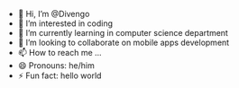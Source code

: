 - 👋 Hi, I’m @Divengo
- 👀 I’m interested in coding
- 🌱 I’m currently learning in computer science department
- 💞️ I’m looking to collaborate on mobile apps development
- 📫 How to reach me ...
- 😄 Pronouns: he/him
- ⚡ Fun fact: hello world

<!---
Divengo/Divengo is a ✨ special ✨ repository because its `README.md` (this file) appears on your GitHub profile.
You can click the Preview link to take a look at your changes.
--->
